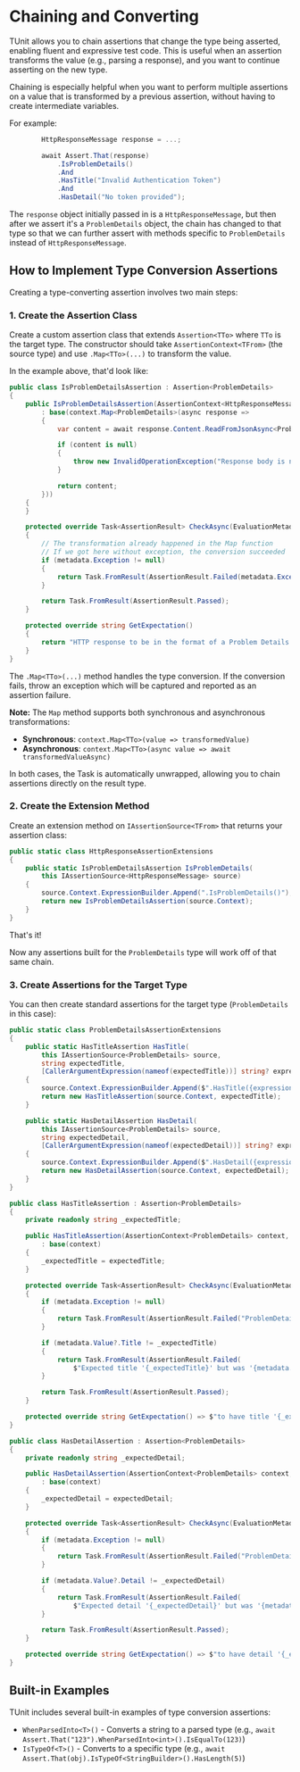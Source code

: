 # Chaining and Converting

TUnit allows you to chain assertions that change the type being asserted, enabling fluent and expressive test code.
This is useful when an assertion transforms the value (e.g., parsing a response), and you want to continue asserting on the new type.

Chaining is especially helpful when you want to perform multiple assertions on a value that is transformed by a previous assertion, without having to create intermediate variables.

For example:

```csharp
        HttpResponseMessage response = ...;

        await Assert.That(response)
            .IsProblemDetails()
            .And
            .HasTitle("Invalid Authentication Token")
            .And
            .HasDetail("No token provided");
```

The `response` object initially passed in is a `HttpResponseMessage`, but then after we assert it's a `ProblemDetails` object, the chain has changed to that type so that we can further assert with methods specific to `ProblemDetails` instead of `HttpResponseMessage`.

## How to Implement Type Conversion Assertions

Creating a type-converting assertion involves two main steps:

### 1. Create the Assertion Class

Create a custom assertion class that extends `Assertion<TTo>` where `TTo` is the target type. The constructor should take `AssertionContext<TFrom>` (the source type) and use `.Map<TTo>(...)` to transform the value.

In the example above, that'd look like:

```csharp
public class IsProblemDetailsAssertion : Assertion<ProblemDetails>
{
    public IsProblemDetailsAssertion(AssertionContext<HttpResponseMessage> context)
        : base(context.Map<ProblemDetails>(async response =>
        {
            var content = await response.Content.ReadFromJsonAsync<ProblemDetails>();

            if (content is null)
            {
                throw new InvalidOperationException("Response body is not Problem Details");
            }

            return content;
        }))
    {
    }

    protected override Task<AssertionResult> CheckAsync(EvaluationMetadata<ProblemDetails> metadata)
    {
        // The transformation already happened in the Map function
        // If we got here without exception, the conversion succeeded
        if (metadata.Exception != null)
        {
            return Task.FromResult(AssertionResult.Failed(metadata.Exception.Message));
        }

        return Task.FromResult(AssertionResult.Passed);
    }

    protected override string GetExpectation()
    {
        return "HTTP response to be in the format of a Problem Details object";
    }
}
```

The `.Map<TTo>(...)` method handles the type conversion. If the conversion fails, throw an exception which will be captured and reported as an assertion failure.

**Note:** The `Map` method supports both synchronous and asynchronous transformations:
- **Synchronous**: `context.Map<TTo>(value => transformedValue)`
- **Asynchronous**: `context.Map<TTo>(async value => await transformedValueAsync)`

In both cases, the Task is automatically unwrapped, allowing you to chain assertions directly on the result type.

### 2. Create the Extension Method

Create an extension method on `IAssertionSource<TFrom>` that returns your assertion class:

```csharp
public static class HttpResponseAssertionExtensions
{
    public static IsProblemDetailsAssertion IsProblemDetails(
        this IAssertionSource<HttpResponseMessage> source)
    {
        source.Context.ExpressionBuilder.Append(".IsProblemDetails()");
        return new IsProblemDetailsAssertion(source.Context);
    }
}
```

That's it!

Now any assertions built for the `ProblemDetails` type will work off of that same chain.

### 3. Create Assertions for the Target Type

You can then create standard assertions for the target type (`ProblemDetails` in this case):

```csharp
public static class ProblemDetailsAssertionExtensions
{
    public static HasTitleAssertion HasTitle(
        this IAssertionSource<ProblemDetails> source,
        string expectedTitle,
        [CallerArgumentExpression(nameof(expectedTitle))] string? expression = null)
    {
        source.Context.ExpressionBuilder.Append($".HasTitle({expression})");
        return new HasTitleAssertion(source.Context, expectedTitle);
    }

    public static HasDetailAssertion HasDetail(
        this IAssertionSource<ProblemDetails> source,
        string expectedDetail,
        [CallerArgumentExpression(nameof(expectedDetail))] string? expression = null)
    {
        source.Context.ExpressionBuilder.Append($".HasDetail({expression})");
        return new HasDetailAssertion(source.Context, expectedDetail);
    }
}

public class HasTitleAssertion : Assertion<ProblemDetails>
{
    private readonly string _expectedTitle;

    public HasTitleAssertion(AssertionContext<ProblemDetails> context, string expectedTitle)
        : base(context)
    {
        _expectedTitle = expectedTitle;
    }

    protected override Task<AssertionResult> CheckAsync(EvaluationMetadata<ProblemDetails> metadata)
    {
        if (metadata.Exception != null)
        {
            return Task.FromResult(AssertionResult.Failed("ProblemDetails is null"));
        }

        if (metadata.Value?.Title != _expectedTitle)
        {
            return Task.FromResult(AssertionResult.Failed(
                $"Expected title '{_expectedTitle}' but was '{metadata.Value?.Title}'"));
        }

        return Task.FromResult(AssertionResult.Passed);
    }

    protected override string GetExpectation() => $"to have title '{_expectedTitle}'";
}

public class HasDetailAssertion : Assertion<ProblemDetails>
{
    private readonly string _expectedDetail;

    public HasDetailAssertion(AssertionContext<ProblemDetails> context, string expectedDetail)
        : base(context)
    {
        _expectedDetail = expectedDetail;
    }

    protected override Task<AssertionResult> CheckAsync(EvaluationMetadata<ProblemDetails> metadata)
    {
        if (metadata.Exception != null)
        {
            return Task.FromResult(AssertionResult.Failed("ProblemDetails is null"));
        }

        if (metadata.Value?.Detail != _expectedDetail)
        {
            return Task.FromResult(AssertionResult.Failed(
                $"Expected detail '{_expectedDetail}' but was '{metadata.Value?.Detail}'"));
        }

        return Task.FromResult(AssertionResult.Passed);
    }

    protected override string GetExpectation() => $"to have detail '{_expectedDetail}'";
}
```

## Built-in Examples

TUnit includes several built-in examples of type conversion assertions:

- `WhenParsedInto<T>()` - Converts a string to a parsed type (e.g., `await Assert.That("123").WhenParsedInto<int>().IsEqualTo(123)`)
- `IsTypeOf<T>()` - Converts to a specific type (e.g., `await Assert.That(obj).IsTypeOf<StringBuilder>().HasLength(5)`)
